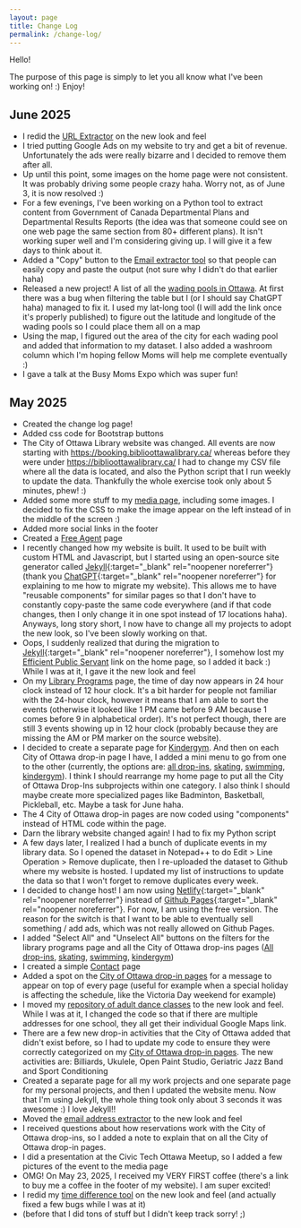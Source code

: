 ```yaml
---
layout: page
title: Change Log
permalink: /change-log/
---
```


Hello!  

The purpose of this page is simply to let you all know what I've been working on! :) Enjoy!

## June 2025

- I redid the [URL Extractor](https://claudielarouche.com/projects/url-extractor/) on the new look and feel
- I tried putting Google Ads on my website to try and get a bit of revenue. Unfortunately the ads were really bizarre and I decided to remove them after all. 
- Up until this point, some images on the home page were not consistent. It was probably driving some people crazy haha. Worry not, as of June 3, it is now resolved :) 
- For a few evenings, I've been working on a Python tool to extract content from Government of Canada Departmental Plans and Departmental Results Reports (the idea was that someone could see on one web page the same section from 80+ different plans). It isn't working super well and I'm considering giving up. I will give it a few days to think about it. 
- Added a "Copy" button to the [Email extractor tool](https://claudielarouche.com/projects/email-address-extractor/) so that people can easily copy and paste the output (not sure why I didn't do that earlier haha)
- Released a new project! A list of all the [wading pools in Ottawa](https://claudielarouche.com/projects/wading-pools/). At first there was a bug when filtering the table but I (or I should say ChatGPT haha) managed to fix it. I used my lat-long tool (I will add the link once it's properly published) to figure out the latitude and longitude of the wading pools so I could place them all on a map
- Using the map, I figured out the area of the city for each wading pool and added that information to my dataset. I also added a washroom column which I'm hoping fellow Moms will help me complete eventually :) 
- I gave a talk at the Busy Moms Expo which was super fun!

## May 2025

- Created the change log page!
- Added css code for Bootstrap buttons
- The City of Ottawa Library website was changed. All events are now starting with https://booking.biblioottawalibrary.ca/ whereas before they were under https://biblioottawalibrary.ca/ I had to change my CSV file where all the data is located, and also the Python script that I run weekly to update the data. Thankfully the whole exercise took only about 5 minutes, phew! :) 
- Added some more stuff to my [media page](https://claudielarouche.com/media/), including some images. I decided to fix the CSS to make the image appear on the left instead of in the middle of the screen :) 
- Added more social links in the footer
- Created a [Free Agent](https://claudielarouche.com/projects/free-agent/) page
- I recently changed how my website is built. It used to be built with custom HTML and Javascript, but I started using an open-source site generator called [Jekyll](https://jekyllrb.com/){:target="_blank" rel="noopener noreferrer"} (thank you [ChatGPT](https://chat.openai.com/){:target="_blank" rel="noopener noreferrer"} for explaining to me how to migrate my website). This allows me to have "reusable components" for similar pages so that I don't have to constantly copy-paste the same code everywhere (and if that code changes, then I only change it in one spot instead of 17 locations haha). Anyways, long story short, I now have to change all my projects to adopt the new look, so I've been slowly working on that. 
- Oops, I suddenly realized that during the migration to [Jekyll](https://jekyllrb.com/){:target="_blank" rel="noopener noreferrer"}, I somehow lost my [Efficient Public Servant](https://claudielarouche.com/projects/efficient-public-servant/) link on the home page, so I added it back :) While I was at it, I gave it the new look and feel
- On my [Library Programs](https://claudielarouche.com/projects/library/) page, the time of day now appears in 24 hour clock instead of 12 hour clock. It's a bit harder for people not familiar with the 24-hour clock, however it means that I am able to sort the events (otherwise it looked like 1 PM came before 9 AM because 1 comes before 9 in alphabetical order). It's not perfect though, there are still 3 events showing up in 12 hour clock (probably because they are missing the AM or PM marker on the source website). 
- I decided to create a separate page for [Kindergym](https://claudielarouche.com/projects/kindergym/). And then on each City of Ottawa drop-in page I have, I added a mini menu to go from one to the other (currently, the options are: [all drop-ins](https://claudielarouche.com/projects/ottawa-drop-ins/), [skating](https://claudielarouche.com/projects/ottawa-skate/), [swimming](https://claudielarouche.com/projects/ottawa-swim/), [kindergym](https://claudielarouche.com/projects/kindergym/)). I think I should rearrange my home page to put all the City of Ottawa Drop-Ins subprojects within one category. I also think I should maybe create more specialized pages like Badminton, Basketball, Pickleball, etc. Maybe a task for June haha. 
- The 4 City of Ottawa drop-in pages are now coded using "components" instead of HTML code within the page.
- Darn the library website changed again! I had to fix my Python script
- A few days later, I realized I had a bunch of duplicate events in my library data. So I opened the dataset in Notepad++ to do Edit > Line Operation > Remove duplicate, then I re-uploaded the dataset to Github where my website is hosted. I updated my list of instructions to update the data so that I won't forget to remove duplicates every week.
- I decided to change host! I am now using [Netlify](https://www.netlify.com/){:target="_blank" rel="noopener noreferrer"} instead of [Github Pages](https://pages.github.com/){:target="_blank" rel="noopener noreferrer"}. For now, I am using the free version. The reason for the switch is that I want to be able to eventually sell something / add ads, which was not really allowed on Github Pages. 
- I added "Select All" and "Unselect All" buttons on the filters for the library programs page and all the City of Ottawa drop-ins pages ([All drop-ins](https://claudielarouche.com/projects/ottawa-drop-ins/), [skating](https://claudielarouche.com/projects/ottawa-skate/), [swimming](https://claudielarouche.com/projects/ottawa-swim/), [kindergym](https://claudielarouche.com/projects/kindergym/))
- I created a simple [Contact](https://claudielarouche.com/contact/) page
- Added a spot on the [City of Ottawa drop-in pages](https://claudielarouche.com/projects/ottawa-drop-ins/) for a message to appear on top of every page (useful for example when a special holiday is affecting the schedule, like the Victoria Day  weekend for example)
- I moved my [repository of adult dance classes](https://claudielarouche.com/projects/ottawa-adult-dance-classes/) to the new look and feel. While I was at it, I changed the code so that if there are multiple addresses for one school, they all get their individual Google Maps link. 
- There are a few new drop-in activities that the City of Ottawa added that didn't exist before, so I had to update my code to ensure they were correctly categorized on my [City of Ottawa drop-in pages](https://claudielarouche.com/projects/ottawa-drop-ins/). The new activities are: Billiards, Ukulele, Open Paint Studio, Geriatric Jazz Band and Sport Conditioning
- Created a separate page for all my work projects and one separate page for my personal projects, and then I updated the website menu. Now that I'm using Jekyll, the whole thing took only about 3 seconds it was awesome :) I love Jekyll!!
- Moved the [email address extractor](https://claudielarouche.com/projects/email-address-extractor/) to the new look and feel
- I received questions about how reservations work with the City of Ottawa drop-ins, so I added a note to explain that on all the City of Ottawa drop-in pages.
- I did a presentation at the Civic Tech Ottawa Meetup, so I added a few pictures of the event to the media page
- OMG! On May 23, 2025, I received my VERY FIRST coffee (there's a link to buy me a coffee in the footer of my website). I am super excited!
- I redid my [time difference tool](https://claudielarouche.com/projects/time-diff/) on the new look and feel (and actually fixed a few bugs while I was at it)
- (before that I did tons of stuff but I didn't keep track sorry! ;)